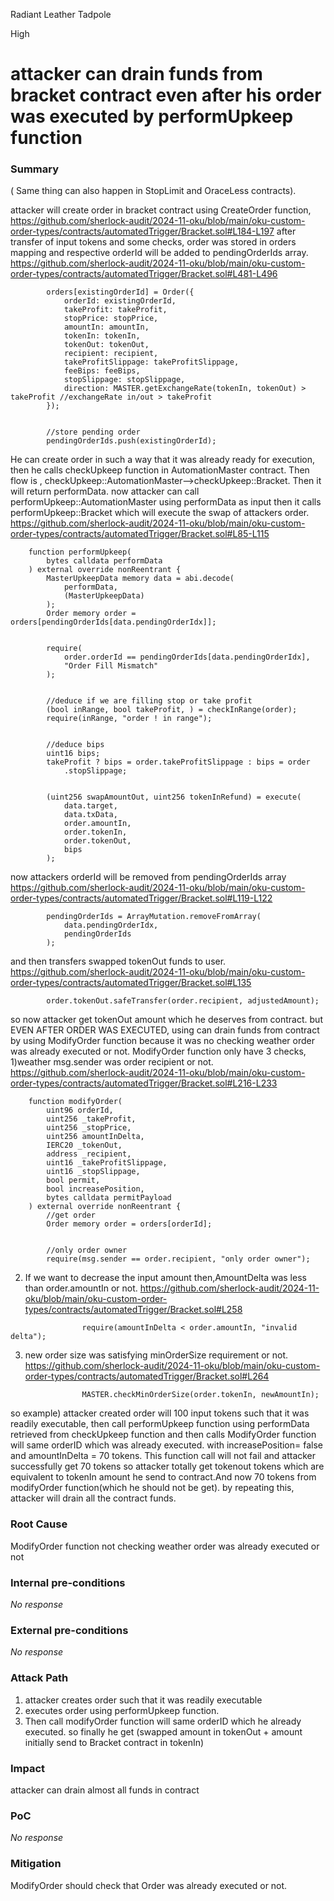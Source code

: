 Radiant Leather Tadpole

High

# attacker can drain funds from bracket contract even after his order was executed by  performUpkeep function

### Summary
( Same thing can also happen in StopLimit and OraceLess contracts).

attacker will create order in bracket contract using CreateOrder function,
https://github.com/sherlock-audit/2024-11-oku/blob/main/oku-custom-order-types/contracts/automatedTrigger/Bracket.sol#L184-L197
after transfer of input tokens and some checks, order was stored in orders mapping and respective orderId will be added to pendingOrderIds array.
https://github.com/sherlock-audit/2024-11-oku/blob/main/oku-custom-order-types/contracts/automatedTrigger/Bracket.sol#L481-L496
```solidity
        orders[existingOrderId] = Order({
            orderId: existingOrderId,
            takeProfit: takeProfit,
            stopPrice: stopPrice,
            amountIn: amountIn,
            tokenIn: tokenIn,
            tokenOut: tokenOut,
            recipient: recipient,
            takeProfitSlippage: takeProfitSlippage,
            feeBips: feeBips,
            stopSlippage: stopSlippage,
            direction: MASTER.getExchangeRate(tokenIn, tokenOut) > takeProfit //exchangeRate in/out > takeProfit
        });


        //store pending order
        pendingOrderIds.push(existingOrderId);
```
He can create order in such a way that it was already ready for execution, then he calls checkUpkeep function in AutomationMaster contract.
Then flow is ,
checkUpkeep::AutomationMaster-->checkUpkeep::Bracket.
Then it will return performData.
now attacker can call performUpkeep::AutomationMaster using performData as input then it calls performUpkeep::Bracket which will execute the swap of attackers order.
https://github.com/sherlock-audit/2024-11-oku/blob/main/oku-custom-order-types/contracts/automatedTrigger/Bracket.sol#L85-L115
```solidity
    function performUpkeep(
        bytes calldata performData
    ) external override nonReentrant {
        MasterUpkeepData memory data = abi.decode(
            performData,
            (MasterUpkeepData)
        );
        Order memory order = orders[pendingOrderIds[data.pendingOrderIdx]];


        require(
            order.orderId == pendingOrderIds[data.pendingOrderIdx],
            "Order Fill Mismatch"
        );


        //deduce if we are filling stop or take profit
        (bool inRange, bool takeProfit, ) = checkInRange(order);
        require(inRange, "order ! in range");


        //deduce bips
        uint16 bips;
        takeProfit ? bips = order.takeProfitSlippage : bips = order
            .stopSlippage;


        (uint256 swapAmountOut, uint256 tokenInRefund) = execute(
            data.target,
            data.txData,
            order.amountIn,
            order.tokenIn,
            order.tokenOut,
            bips
        );
```
now attackers orderId will be removed from pendingOrderIds array
https://github.com/sherlock-audit/2024-11-oku/blob/main/oku-custom-order-types/contracts/automatedTrigger/Bracket.sol#L119-L122
```solidity
        pendingOrderIds = ArrayMutation.removeFromArray(
            data.pendingOrderIdx,
            pendingOrderIds
        );
```
and then transfers swapped tokenOut funds to user.
https://github.com/sherlock-audit/2024-11-oku/blob/main/oku-custom-order-types/contracts/automatedTrigger/Bracket.sol#L135
```solidity
        order.tokenOut.safeTransfer(order.recipient, adjustedAmount);
```
so now attacker get tokenOut amount which he deserves from contract.
but EVEN AFTER ORDER WAS EXECUTED, using can drain funds from contract by using ModifyOrder function because it was no checking weather order was already executed or not.
ModifyOrder function only have 3 checks, 
1)weather msg.sender was order recipient or not.
https://github.com/sherlock-audit/2024-11-oku/blob/main/oku-custom-order-types/contracts/automatedTrigger/Bracket.sol#L216-L233
```solidity
    function modifyOrder(
        uint96 orderId,
        uint256 _takeProfit,
        uint256 _stopPrice,
        uint256 amountInDelta,
        IERC20 _tokenOut,
        address _recipient,
        uint16 _takeProfitSlippage,
        uint16 _stopSlippage,
        bool permit,
        bool increasePosition,
        bytes calldata permitPayload
    ) external override nonReentrant {
        //get order
        Order memory order = orders[orderId];


        //only order owner
        require(msg.sender == order.recipient, "only order owner");
```
2) If we want to decrease the input amount then,AmountDelta was less than order.amountIn or not.
https://github.com/sherlock-audit/2024-11-oku/blob/main/oku-custom-order-types/contracts/automatedTrigger/Bracket.sol#L258
```solidity
                require(amountInDelta < order.amountIn, "invalid delta");
```
3) new order size was satisfying minOrderSize requirement or not.
https://github.com/sherlock-audit/2024-11-oku/blob/main/oku-custom-order-types/contracts/automatedTrigger/Bracket.sol#L264
```solidity
                MASTER.checkMinOrderSize(order.tokenIn, newAmountIn);
```
so example)
attacker created order will 100 input tokens such that it was readily executable, then call performUpkeep function using performData retrieved from checkUpkeep function and then calls ModifyOrder function will same orderID which was already executed. with increasePosition= false and amountInDelta = 70 tokens.
This function call will not fail and attacker successfully get 70 tokens
so attacker totally get tokenout tokens which are equivalent to tokenIn amount he send to contract.And now 70 tokens from modifyOrder function(which he should not be get). by repeating this, attacker will drain all the contract funds.



### Root Cause

ModifyOrder function not checking weather order was already executed or not 

### Internal pre-conditions

_No response_

### External pre-conditions

_No response_

### Attack Path

1) attacker creates order such that it was readily executable 
2) executes order using performUpkeep function.
3) Then call modifyOrder function will same orderID which he already executed.
so finally he get (swapped amount in tokenOut + amount initially send to Bracket contract in tokenIn) 

### Impact

attacker can drain almost all funds in contract

### PoC

_No response_

### Mitigation

ModifyOrder should check that Order was already executed or not.